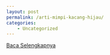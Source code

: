 ```yaml
---
layout: post
permalink: /arti-mimpi-kacang-hijau/
categories:
    - Uncategorized
---
```


[Baca Selengkapnya](/02)